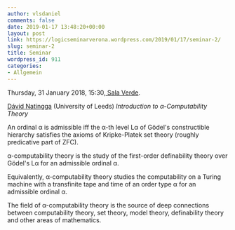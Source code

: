 ```yaml
---
author: vlsdaniel
comments: false
date: 2019-01-17 13:48:20+00:00
layout: post
link: https://logicseminarverona.wordpress.com/2019/01/17/seminar-2/
slug: seminar-2
title: Seminar
wordpress_id: 911
categories:
- Allgemein
---
```


Thursday, 31 January 2018, 15:30,[ Sala Verde](http://www.di.univr.it/?ent=luogo&id=220&lang=it).

[Dávid Natingga](https://physicalsciences.leeds.ac.uk/pgr/1131/david-natingga-toth) (University of Leeds)
_Introduction to α-Computability Theory_


An ordinal α is admissible iff the α-th level Lα of Gödel's constructible hierarchy satisfies the axioms of Kripke-Platek set theory (roughly predicative part of ZFC).







α-computability theory is the study of the first-order definability theory over Gödel's Lα for an admissible ordinal α.




Equivalently, α-computability theory studies the computability on a Turing machine with a transfinite tape and time of an order type α for an admissible ordinal α.




The field of α-computability theory is the source of deep connections between computability theory, set theory, model theory, definability theory and other areas of mathematics.



